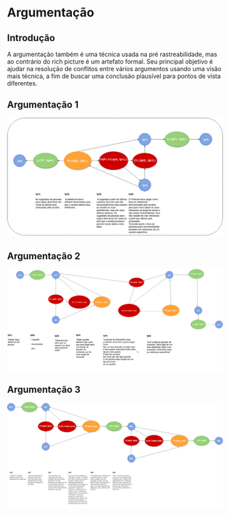 
# Argumentação

## Introdução

  A argumentação também é uma técnica usada na pré rastreabilidade, mas ao contrário do rich picture é um artefato formal. Seu principal objetivo é ajudar na resolução de conflitos entre vários argumentos usando uma visão mais técnica, a fim de buscar uma conclusão plausível para pontos de vista diferentes. 

## Argumentação 1

![Screenshot](img/argumentacao_pin.png)

## Argumentação 2

![Screenshot](img/argumentacao_rich.png)

## Argumentação 3

![Argumentacao1](img/Argumentacao.png)

